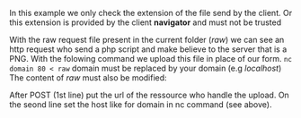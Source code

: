 In this example we only check the extension of the file send by the client.
Or this extension is provided by the client **navigator** and must not be
trusted

With the raw request file present in the current folder (*raw*) we can see an
http request who send a php script and make believe to the server that is a PNG.
With the folowing command we upload this file in place of our form.
`nc domain 80 < raw` domain must be replaced by your domain (e.g *localhost*)
The content of *raw* must also be modified:

After POST (1st line) put the url of the ressource who handle the upload.
On the seond line set the host like for domain in nc command (see above).
